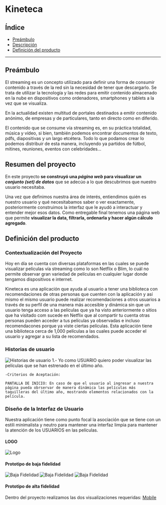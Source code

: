 # Kineteca

## Índice

- [Preámbulo](#preámbulo)
- [Descripción](#resumen-del-proyecto)
- [Definición del producto](#definición-del-producto)

---

## Preámbulo

El streaming es un concepto utilizado para definir una forma de consumir contenido a través de la red sin la necesidad de tener que descargarlo. Se trata de utilizar la tecnología y las redes para emitir contenido almacenado en la nube en dispositivos como ordenadores, smartphones y tablets a la vez que se visualiza.

En la actualidad existen multitud de portales destinados a emitir contenido anónimo, de empresas y de particulares, tanto en directo como en diferido.

El contenido que se consume vía streaming es, en su práctica totalidad, música y vídeo, si bien, también podemos encontrar documentos de texto, pdfs, diapositivas y un largo etcétera. Todo lo que podamos crear lo podemos distribuir de esta manera, incluyendo ya partidos de fútbol, mítines, reuniones, eventos con celebridades…


## Resumen del proyecto

En este proyecto **se construyó una _página web_ para visualizar un
_conjunto (set) de datos_** que se adecúo a lo que descubrimos que nuestro usuario
necesitaba.

Una vez que definimos nuestra área de interés, entiendimos quién es nuestro usuario y qué necesitabamos saber o ver exactamente, posteriormente construimos la interfaz que le ayudó a interactuar y entender mejor esos datos.
Como entregable final tenemos una página web que permite **visualizar la data,
filtrarla, ordenarla y hacer algún cálculo agregado**.

## Definición del producto
### Contextualización del Proyecto
Hoy en día se cuenta con diversas plataformas en las cuales se puede visualizar películas vía streaming como lo son Netflix o Blim, lo cuál no permite observar gran variedad de películas en cualquier lugar donde tengamos dispositivos e internet.

Kineteca es una aplicación que ayuda al usuario a tener una biblioteca con recomendaciones de otras personas que cuenten con la aplicación y así mismo el mismo usuario puede realizar recomendaciones a otros usuarios a través de su perfil de una manera más accesible y dinámica sin que un usuario tenga acceso a las películas que ya ha visto anteriormente o sitios que ha visitado com sucede en Netflix que al compartir tu cuenta otras personas pueden acceder a tus películas ya observadas e incluso recomendacones porque ya viste ciertas películas. Esta aplicación tiene una biblioteca cerca de 1,000 películas a las cuales puede acceder el usuario y agregar a su lista de recomendados.

### Historias de usuario


![Historias de usuario](src/images/IMG_20190227_200628.jpg)
1.- Yo como USUARIO quiero poder visualizar las películas que se han estrenado en el último año.

    -Criterios de Aceptación:

    PANTALLA DE INICIO: En caso de que el usuario al ingresar a nuestra página pueda obrservar de manera dinámica las películas más taquilleras del último año, mostrando elementos relacionados con la película.

### Diseño de la Interfaz de Usuario

Nuestra aplicación tiene como punto focal la asociación que se tiene con un estili minimalista y neutro para mantener una interfaz limpia para mantener la atención de los USUARIOS en las películas.

#### LOGO
![Logo](src/images/IMG_20190227_200633.jpg)


#### Prototipo de baja fidelidad
![Baja Fidelidad](src/images/IMG_20190227_200640.jpg)
![Baja Fidelidad](src/images/IMG_20190227_200655.jpg)
![Baja Fidelidad](src/images/IMG_20190227_200649.jpg)








#### Prototipo de alta fidelidad
Dentro del proyecto realizamos las dos visualizaciones requeridas: [Mobile](https://www.figma.com/proto/R3HlQy9b2gF2k5H7m1kr3ZqW/Untitled?node-id=26%3A179&scaling=scale-down&redirected=1)